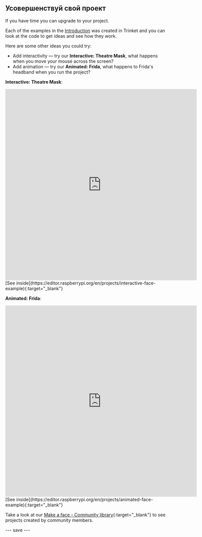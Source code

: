 ## Усовершенствуй свой проект

If you have time you can upgrade to your project.

Each of the examples in the [Introduction](.) was created in Trinket and you can look at the code to get ideas and see how they work.

Here are some other ideas you could try:
- Add interactivity — try our **Interactive: Theatre Mask**, what happens when you move your mouse across the screen?
- Add animation — try our **Animated: Frida**, what happens to Frida's headband when you run the project?

**Interactive: Theatre Mask**:
<iframe src="https://editor.raspberrypi.org/en/embed/viewer/interactive-face-example" width="600" height="600" frameborder="0" marginwidth="0" marginheight="0" allowfullscreen>
</iframe> [See inside](https://editor.raspberrypi.org/en/projects/interactive-face-example){:target="_blank"}

**Animated: Frida**:
<iframe src="https://editor.raspberrypi.org/en/embed/viewer/animated-face-example" width="600" height="600" frameborder="0" marginwidth="0" marginheight="0" allowfullscreen>
</iframe> [See inside](https://editor.raspberrypi.org/en/projects/animated-face-example){:target="_blank"}

Take a look at our [Make a face - Community library](https://wke.lt/w/s/8sVH4f){:target="_blank"} to see projects created by community members.

--- save ---
